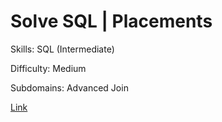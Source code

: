 # Solve SQL | Placements

Skills: SQL (Intermediate)

Difficulty: Medium

Subdomains: Advanced Join

[Link](https://www.hackerrank.com/challenges/placements)
